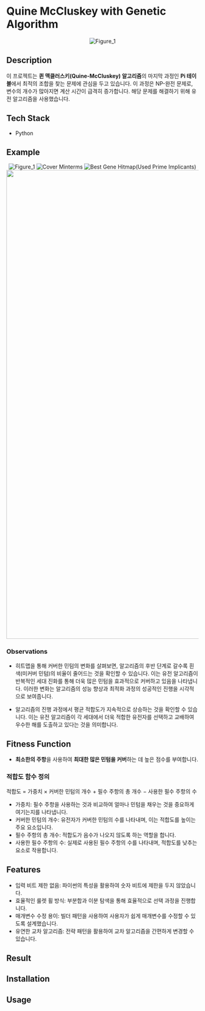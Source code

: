 # Quine McCluskey with Genetic Algorithm

<div align="center"

![Figure_1](https://github.com/user-attachments/assets/f34b0d8f-1c0c-4465-beb8-5b8c054efaaf)


</div>

## Description
이 프로젝트는 **퀸 맥클러스키(Quine-McCluskey) 알고리즘**의 마지막 과정인 **Pi 테이블**에서 최적의 조합을 찾는 문제에 관심을 두고 있습니다. 이 과정은 NP-완전 문제로, 변수의 개수가 많아지면 계산 시간이 급격히 증가합니다.
해당 문제를 해결하기 위해 유전 알고리즘을 사용했습니다.

## Tech Stack
- Python

## Example

<div align="center">
  
![Figure_1](https://github.com/user-attachments/assets/addab4c2-1ac0-4132-a158-165b694d0239)
![Cover Minterms](https://github.com/user-attachments/assets/ea483178-cca7-40c5-a470-b128eb457c32)
![Best Gene Hitmap(Used Prime Implicants)](https://github.com/user-attachments/assets/d323619d-a52b-4a7d-bbb4-192dce86267b)
<img width="1228" alt="스크린샷 2024-09-29 오후 6 51 06" src="https://github.com/user-attachments/assets/6e9e8099-e6bf-46a7-918b-5e3e4fb91fb1">

</div>

### Observations
- 히트맵을 통해 커버한 민텀의 변화를 살펴보면, 알고리즘의 후반 단계로 갈수록 흰색(미커버 민텀)의 비율이 줄어드는 것을 확인할 수 있습니다. 이는 유전 알고리즘이 반복적인 세대 진화를 통해 더욱 많은 민텀을 효과적으로 커버하고 있음을 나타냅니다. 이러한 변화는 알고리즘의 성능 향상과 최적화 과정의 성공적인 진행을 시각적으로 보여줍니다.

- 알고리즘의 진행 과정에서 평균 적합도가 지속적으로 상승하는 것을 확인할 수 있습니다. 이는 유전 알고리즘이 각 세대에서 더욱 적합한 유전자를 선택하고 교배하여 우수한 해를 도출하고 있다는 것을 의미합니다. 

## Fitness Function

- **최소한의 주항**을 사용하여 **최대한 많은 민텀을 커버**하는 데 높은 점수를 부여합니다.

### 적합도 함수 정의
적합도 = 가중치 × 커버한 민텀의 개수 + 필수 주항의 총 개수 − 사용한 필수 주항의 수

- 가중치: 필수 주항을 사용하는 것과 비교하여 얼마나 민텀을 채우는 것을 중요하게 여기는지를 나타냅니다.
- 커버한 민텀의 개수: 유전자가 커버한 민텀의 수를 나타내며, 이는 적합도를 높이는 주요 요소입니다.
- 필수 주항의 총 개수: 적합도가 음수가 나오지 않도록 하는 역할을 합니다.
- 사용한 필수 주항의 수: 실제로 사용된 필수 주항의 수를 나타내며, 적합도를 낮추는 요소로 작용합니다.

## Features
- 입력 비트 제한 없음: 파이썬의 특성을 활용하여 숫자 비트에 제한을 두지 않았습니다.
- 효율적인 룰렛 휠 방식: 부분합과 이분 탐색을 통해 효율적으로 선택 과정을 진행합니다.
- 매개변수 수정 용이: 빌더 패턴을 사용하여 사용자가 쉽게 매개변수를 수정할 수 있도록 설계했습니다.
- 유연한 교차 알고리즘: 전략 패턴을 활용하여 교차 알고리즘을 간편하게 변경할 수 있습니다.

## Result

## Installation

## Usage
